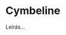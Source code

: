 <!-- ======================================================================
--- Search engine
title:          Cymbeline
keywords:       Cymbeline, vígjáték
description:    William Shakespeare: Cymbeline.
--- Menu system
order:          40
text:           Cymbeline
hidden:         false
umbel:          false
--- Page properties
id:             /comedies/cymbeline
document:       
layout:         layout-2-left
$-left:         play-list
searchable:     true
======================================================================= -->

# Cymbeline

Leírás...
